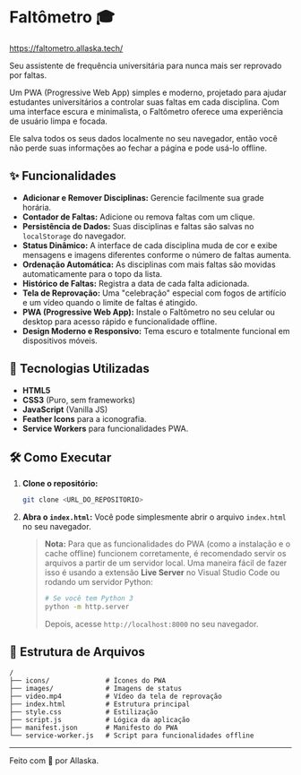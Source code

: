 # Faltômetro 🎓

https://faltometro.allaska.tech/

Seu assistente de frequência universitária para nunca mais ser reprovado por faltas.

Um PWA (Progressive Web App) simples e moderno, projetado para ajudar estudantes universitários a controlar suas faltas em cada disciplina. Com uma interface escura e minimalista, o Faltômetro oferece uma experiência de usuário limpa e focada.

Ele salva todos os seus dados localmente no seu navegador, então você não perde suas informações ao fechar a página e pode usá-lo offline.

## ✨ Funcionalidades

- **Adicionar e Remover Disciplinas:** Gerencie facilmente sua grade horária.
- **Contador de Faltas:** Adicione ou remova faltas com um clique.
- **Persistência de Dados:** Suas disciplinas e faltas são salvas no `localStorage` do navegador.
- **Status Dinâmico:** A interface de cada disciplina muda de cor e exibe mensagens e imagens diferentes conforme o número de faltas aumenta.
- **Ordenação Automática:** As disciplinas com mais faltas são movidas automaticamente para o topo da lista.
- **Histórico de Faltas:** Registra a data de cada falta adicionada.
- **Tela de Reprovação:** Uma "celebração" especial com fogos de artifício e um vídeo quando o limite de faltas é atingido.
- **PWA (Progressive Web App):** Instale o Faltômetro no seu celular ou desktop para acesso rápido e funcionalidade offline.
- **Design Moderno e Responsivo:** Tema escuro e totalmente funcional em dispositivos móveis.

## 🚀 Tecnologias Utilizadas

- **HTML5**
- **CSS3** (Puro, sem frameworks)
- **JavaScript** (Vanilla JS)
- **Feather Icons** para a iconografia.
- **Service Workers** para funcionalidades PWA.

## 🛠️ Como Executar

1.  **Clone o repositório:**
    ```bash
    git clone <URL_DO_REPOSITORIO>
    ```

2.  **Abra o `index.html`:**
    Você pode simplesmente abrir o arquivo `index.html` no seu navegador.

    > **Nota:** Para que as funcionalidades do PWA (como a instalação e o cache offline) funcionem corretamente, é recomendado servir os arquivos a partir de um servidor local. Uma maneira fácil de fazer isso é usando a extensão **Live Server** no Visual Studio Code ou rodando um servidor Python:
    > ```bash
    > # Se você tem Python 3
    > python -m http.server
    > ```
    > Depois, acesse `http://localhost:8000` no seu navegador.

## 📂 Estrutura de Arquivos

```
/
├── icons/              # Ícones do PWA
├── images/             # Imagens de status
├── video.mp4           # Vídeo da tela de reprovação
├── index.html          # Estrutura principal
├── style.css           # Estilização
├── script.js           # Lógica da aplicação
├── manifest.json       # Manifesto do PWA
└── service-worker.js   # Script para funcionalidades offline
```

---

Feito com 💜 por Allaska.

